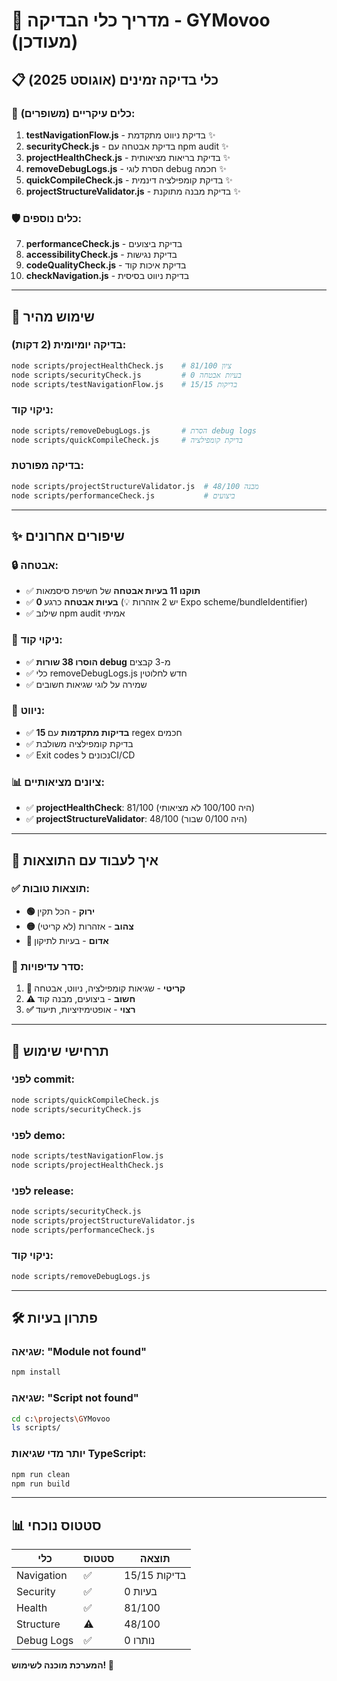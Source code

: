 # 🚀 מדריך כלי הבדיקה - GYMovoo (מעודכן)

## 📋 כלי בדיקה זמינים (אוגוסט 2025)

### 🔧 כלים עיקריים (משופרים):

1. **testNavigationFlow.js** - בדיקת ניווט מתקדמת ✨
2. **securityCheck.js** - בדיקת אבטחה עם npm audit ✨
3. **projectHealthCheck.js** - בדיקת בריאות מציאותית ✨
4. **removeDebugLogs.js** - הסרת לוגי debug חכמה ✨
5. **quickCompileCheck.js** - בדיקת קומפילציה דינמית ✨
6. **projectStructureValidator.js** - בדיקת מבנה מתוקנת ✨

### 🛡️ כלים נוספים:

7. **performanceCheck.js** - בדיקת ביצועים
8. **accessibilityCheck.js** - בדיקת נגישות
9. **codeQualityCheck.js** - בדיקת איכות קוד
10. **checkNavigation.js** - בדיקת ניווט בסיסית

---

## 🎯 שימוש מהיר

### בדיקה יומיומית (2 דקות):

```bash
node scripts/projectHealthCheck.js    # ציון 81/100
node scripts/securityCheck.js         # 0 בעיות אבטחה
node scripts/testNavigationFlow.js    # 15/15 בדיקות
```

### ניקוי קוד:

```bash
node scripts/removeDebugLogs.js       # הסרת debug logs
node scripts/quickCompileCheck.js     # בדיקת קומפילציה
```

### בדיקה מפורטת:

```bash
node scripts/projectStructureValidator.js  # 48/100 מבנה
node scripts/performanceCheck.js           # ביצועים
```

---

## ✨ שיפורים אחרונים

### 🔒 אבטחה:

- ✅ **תוקנו 11 בעיות אבטחה** של חשיפת סיסמאות
- ✅ **0 בעיות אבטחה** כרגע (💡 יש 2 אזהרות Expo scheme/bundleIdentifier)
- ✅ שילוב npm audit אמיתי

### 🧹 ניקוי קוד:

- ✅ **הוסרו 38 שורות debug** מ-3 קבצים
- ✅ כלי removeDebugLogs.js חדש לחלוטין
- ✅ שמירה על לוגי שגיאות חשובים

### 🧭 ניווט:

- ✅ **15 בדיקות מתקדמות** עם regex חכמים
- ✅ בדיקת קומפילציה משולבת
- ✅ Exit codes נכונים לCI/CD

### 📊 ציונים מציאותיים:

- ✅ **projectHealthCheck**: 81/100 (היה 100/100 לא מציאותי)
- ✅ **projectStructureValidator**: 48/100 (היה 0/100 שבור)

---

## 🎯 איך לעבוד עם התוצאות

### ✅ תוצאות טובות:

- **🟢 ירוק** - הכל תקין
- **🟡 צהוב** - אזהרות (לא קריטי)
- **🔴 אדום** - בעיות לתיקון

### 🔧 סדר עדיפויות:

1. **🚨 קריטי** - שגיאות קומפילציה, ניווט, אבטחה
2. **⚠️ חשוב** - ביצועים, מבנה קוד
3. **✅ רצוי** - אופטימיזיציות, תיעוד

---

## 🚀 תרחישי שימוש

### לפני commit:

```bash
node scripts/quickCompileCheck.js
node scripts/securityCheck.js
```

### לפני demo:

```bash
node scripts/testNavigationFlow.js
node scripts/projectHealthCheck.js
```

### לפני release:

```bash
node scripts/securityCheck.js
node scripts/projectStructureValidator.js
node scripts/performanceCheck.js
```

### ניקוי קוד:

```bash
node scripts/removeDebugLogs.js
```

---

## 🛠️ פתרון בעיות

### שגיאה: "Module not found"

```bash
npm install
```

### שגיאה: "Script not found"

```bash
cd c:\projects\GYMovoo
ls scripts/
```

### יותר מדי שגיאות TypeScript:

```bash
npm run clean
npm run build
```

---

## 📊 סטטוס נוכחי

| כלי        | סטטוס | תוצאה        |
| ---------- | ----- | ------------ |
| Navigation | ✅    | 15/15 בדיקות |
| Security   | ✅    | 0 בעיות      |
| Health     | ✅    | 81/100       |
| Structure  | ⚠️    | 48/100       |
| Debug Logs | ✅    | 0 נותרו      |

**המערכת מוכנה לשימוש! 🎉**
